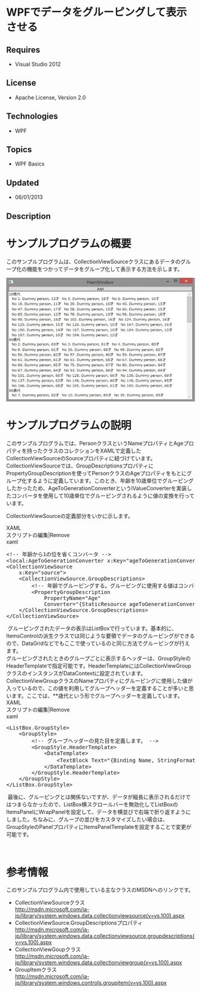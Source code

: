 # WPFでデータをグルーピングして表示させる
## Requires
- Visual Studio 2012
## License
- Apache License, Version 2.0
## Technologies
- WPF
## Topics
- WPF Basics
## Updated
- 06/01/2013
## Description

<h1>サンプルプログラムの概要</h1>
<p>このサンプルプログラムは、CollectionViewSourceクラスにあるデータのグループ化の機能をつかってデータをグループ化して表示する方法を示します。</p>
<p><img id="83106" src="83106-ws000009.jpg" alt="" width="513" height="330"></p>
<h1>サンプルプログラムの説明</h1>
<p>このサンプルプログラムでは、PersonクラスというNameプロパティとAgeプロパティを持ったクラスのコレクションをXAMLで定義したCollectionViewSourceのSourceプロパティに紐づけています。CollectionViewSourceでは、GroupDescriptionsプロパティにPropertyGroupDescriptionを使ってPersonクラスのAgeプロパティをもとにグループ化するように定義しています。このとき、年齢を10歳単位でグルーピングしたかったため、AgeToGenerationConverterというIValueConverterを実装したコンバータを使用して10歳単位でグルーピングされるように値の変換を行っています。</p>
<p>CollectionViewSourceの定義部分をいかに示します。</p>
<p></p>
<div class="scriptcode">
<div class="pluginEditHolder" pluginCommand="mceScriptCode">
<div class="title"><span>XAML</span></div>
<div class="pluginLinkHolder"><span class="pluginEditHolderLink">スクリプトの編集</span>|<span class="pluginRemoveHolderLink">Remove</span></div>
<span class="hidden">xaml</span>

<div class="preview">
<pre class="xaml"><span class="xaml__comment">&lt;!--&nbsp;年齢から1の位を省くコンバータ&nbsp;--&gt;</span>&nbsp;
<span class="xaml__tag_start">&lt;local</span>:AgeToGenerationConverter&nbsp;x:<span class="xaml__attr_name">Key</span>=<span class="xaml__attr_value">&quot;ageToGenerationConverter&quot;</span>&nbsp;<span class="xaml__tag_start">/&gt;</span>&nbsp;
<span class="xaml__tag_start">&lt;CollectionViewSource</span>&nbsp;
&nbsp;&nbsp;&nbsp;&nbsp;x:<span class="xaml__attr_name">Key</span>=<span class="xaml__attr_value">&quot;source&quot;</span><span class="xaml__tag_start">&gt;&nbsp;
</span>&nbsp;&nbsp;&nbsp;&nbsp;<span class="xaml__tag_start">&lt;CollectionViewSource</span>.GroupDescriptions<span class="xaml__tag_start">&gt;&nbsp;
</span>&nbsp;&nbsp;&nbsp;&nbsp;&nbsp;&nbsp;&nbsp;&nbsp;<span class="xaml__comment">&lt;!--&nbsp;年齢でグルーピングする。グルーピングに使用する値はコンバータで変換した結果&nbsp;--&gt;</span>&nbsp;
&nbsp;&nbsp;&nbsp;&nbsp;&nbsp;&nbsp;&nbsp;&nbsp;<span class="xaml__tag_start">&lt;PropertyGroupDescription</span>&nbsp;
&nbsp;&nbsp;&nbsp;&nbsp;&nbsp;&nbsp;&nbsp;&nbsp;&nbsp;&nbsp;&nbsp;&nbsp;<span class="xaml__attr_name">PropertyName</span>=<span class="xaml__attr_value">&quot;Age&quot;</span>&nbsp;&nbsp;
&nbsp;&nbsp;&nbsp;&nbsp;&nbsp;&nbsp;&nbsp;&nbsp;&nbsp;&nbsp;&nbsp;&nbsp;<span class="xaml__attr_name">Converter</span>=<span class="xaml__attr_value">&quot;{StaticResource&nbsp;ageToGenerationConverter}&quot;</span>&nbsp;<span class="xaml__tag_start">/&gt;</span>&nbsp;
&nbsp;&nbsp;&nbsp;&nbsp;&lt;/CollectionViewSource.GroupDescriptions&gt;&nbsp;
<span class="xaml__tag_end">&lt;/CollectionViewSource&gt;</span>&nbsp;
</pre>
</div>
</div>
</div>
<div class="endscriptcode">&nbsp;グルーピングされたデータの表示はListBoxで行っています。基本的に、ItemsControlの派生クラスでは同じような要領でデータのグルーピングができるので、DataGridなどでもここで使っているのと同じ方法でグルーピングが行えます。</div>
<div class="endscriptcode">グルーピングされたときのグループごとに表示するヘッダーは、GroupStyleのHeaderTemplateで指定可能です。HeaderTemplateにはCollectionViewGroupクラスのインスタンスがDataContextに設定されています。CollectionViewGroupクラスのNameプロパティにグルーピングに使用した値が入っているので、この値を利用してグループヘッダーを定義することが多いと思います。ここでは、**歳代という形でグループヘッダーを定義しています。</div>
<div class="endscriptcode">
<div class="scriptcode">
<div class="pluginEditHolder" pluginCommand="mceScriptCode">
<div class="title"><span>XAML</span></div>
<div class="pluginLinkHolder"><span class="pluginEditHolderLink">スクリプトの編集</span>|<span class="pluginRemoveHolderLink">Remove</span></div>
<span class="hidden">xaml</span>

<div class="preview">
<pre class="xaml"><span class="xaml__tag_start">&lt;ListBox</span>.GroupStyle<span class="xaml__tag_start">&gt;&nbsp;
</span>&nbsp;&nbsp;&nbsp;&nbsp;<span class="xaml__tag_start">&lt;GroupStyle</span><span class="xaml__tag_start">&gt;&nbsp;
</span>&nbsp;&nbsp;&nbsp;&nbsp;&nbsp;&nbsp;&nbsp;&nbsp;<span class="xaml__comment">&lt;!--&nbsp;グループヘッダーの見た目を定義します。&nbsp;--&gt;</span>&nbsp;
&nbsp;&nbsp;&nbsp;&nbsp;&nbsp;&nbsp;&nbsp;&nbsp;<span class="xaml__tag_start">&lt;GroupStyle</span>.HeaderTemplate<span class="xaml__tag_start">&gt;&nbsp;
</span>&nbsp;&nbsp;&nbsp;&nbsp;&nbsp;&nbsp;&nbsp;&nbsp;&nbsp;&nbsp;&nbsp;&nbsp;<span class="xaml__tag_start">&lt;DataTemplate</span><span class="xaml__tag_start">&gt;&nbsp;
</span>&nbsp;&nbsp;&nbsp;&nbsp;&nbsp;&nbsp;&nbsp;&nbsp;&nbsp;&nbsp;&nbsp;&nbsp;&nbsp;&nbsp;&nbsp;&nbsp;<span class="xaml__tag_start">&lt;TextBlock</span>&nbsp;<span class="xaml__attr_name">Text</span>=<span class="xaml__attr_value">&quot;{Binding&nbsp;Name,&nbsp;StringFormat={}{0}0歳代}&quot;</span>&nbsp;<span class="xaml__tag_start">/&gt;</span>&nbsp;
&nbsp;&nbsp;&nbsp;&nbsp;&nbsp;&nbsp;&nbsp;&nbsp;&nbsp;&nbsp;&nbsp;&nbsp;<span class="xaml__tag_end">&lt;/DataTemplate&gt;</span>&nbsp;
&nbsp;&nbsp;&nbsp;&nbsp;&nbsp;&nbsp;&nbsp;&nbsp;&lt;/GroupStyle.HeaderTemplate&gt;&nbsp;
&nbsp;&nbsp;&nbsp;&nbsp;<span class="xaml__tag_end">&lt;/GroupStyle&gt;</span>&nbsp;
&lt;/ListBox.GroupStyle&gt;&nbsp;
</pre>
</div>
</div>
</div>
<div class="endscriptcode">&nbsp;最後に、グルーピングとは関係ないですが、データが縦長に表示されるだけではつまらなかったので、ListBox横スクロールバーを無効化してListBoxのItemsPanelにWrapPanelを設定して、データを横並びで右端で折り返すようにしました。ちなみに、グループの並びをカスタマイズしたい場合は、GroupStyleのPanelプロパティにItemsPanelTemplateを設定することで変更が可能です。</div>
</div>
<p></p>
<p>&nbsp;</p>
<h1>参考情報</h1>
<p>このサンプルプログラム内で使用している主なクラスのMSDNへのリンクです。</p>
<ul>
<li>CollectionViewSourceクラス<br>
<a href="http://msdn.microsoft.com/ja-jp/library/system.windows.data.collectionviewsource(v=vs.100).aspx">http://msdn.microsoft.com/ja-jp/library/system.windows.data.collectionviewsource(v=vs.100).aspx</a>
</li><li>CollectionViewSource.GroupDescriptionsプロパティ<br>
<a href="http://msdn.microsoft.com/ja-jp/library/system.windows.data.collectionviewsource.groupdescriptions(v=vs.100).aspx">http://msdn.microsoft.com/ja-jp/library/system.windows.data.collectionviewsource.groupdescriptions(v=vs.100).aspx</a>
</li><li>CollectionViewGoupクラス<br>
<a href="http://msdn.microsoft.com/ja-jp/library/system.windows.data.collectionviewgroup(v=vs.100).aspx">http://msdn.microsoft.com/ja-jp/library/system.windows.data.collectionviewgroup(v=vs.100).aspx</a>
</li><li>GroupItemクラス<br>
<a href="http://msdn.microsoft.com/ja-jp/library/system.windows.controls.groupitem(v=vs.100).aspx">http://msdn.microsoft.com/ja-jp/library/system.windows.controls.groupitem(v=vs.100).aspx</a>
</li></ul>
<p>&nbsp;</p>
